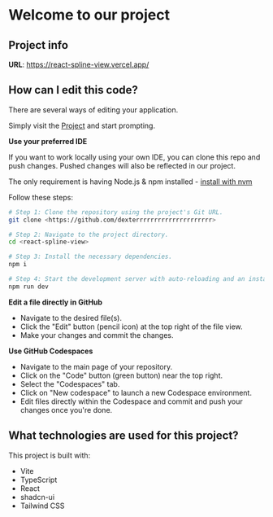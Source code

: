 # Welcome to our project

## Project info

**URL**: https://react-spline-view.vercel.app/

## How can I edit this code?

There are several ways of editing your application.

Simply visit the [Project](https://lovable.dev/projects/18f76b1f-1d21-4787-ba36-3d6d78642284) and start prompting.

**Use your preferred IDE**

If you want to work locally using your own IDE, you can clone this repo and push changes. Pushed changes will also be reflected in our project.

The only requirement is having Node.js & npm installed - [install with nvm](https://github.com/nvm-sh/nvm#installing-and-updating)

Follow these steps:

```sh
# Step 1: Clone the repository using the project's Git URL.
git clone <https://github.com/dexterrrrrrrrrrrrrrrrrrrrr>

# Step 2: Navigate to the project directory.
cd <react-spline-view>

# Step 3: Install the necessary dependencies.
npm i

# Step 4: Start the development server with auto-reloading and an instant preview.
npm run dev
```

**Edit a file directly in GitHub**

- Navigate to the desired file(s).
- Click the "Edit" button (pencil icon) at the top right of the file view.
- Make your changes and commit the changes.

**Use GitHub Codespaces**

- Navigate to the main page of your repository.
- Click on the "Code" button (green button) near the top right.
- Select the "Codespaces" tab.
- Click on "New codespace" to launch a new Codespace environment.
- Edit files directly within the Codespace and commit and push your changes once you're done.

## What technologies are used for this project?

This project is built with:

- Vite
- TypeScript
- React
- shadcn-ui
- Tailwind CSS


